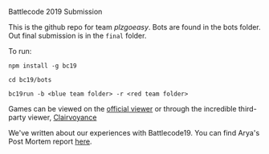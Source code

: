 Battlecode 2019 Submission

This is the github repo for team _plzgoeasy_. Bots are found in the bots folder. Out final submission is in the `final` folder.

To run:

`npm install -g bc19`

`cd bc19/bots`

`bc19run -b <blue team folder> -r <red team folder>`

Games can be viewed on the [official viewer](https://battlecode.org/dash/replay) or through the incredible third-party viewer, [Clairvoyance](https://github.com/hgarrereyn/Clairvoyance)

We've written about our experiences with Battlecode19. You can find Arya's Post Mortem report [here](https://write.as/arya-k/battlecode-2019-post-mortem-plzgoeasy-y3kx).
